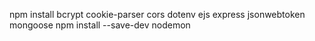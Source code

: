 npm install bcrypt cookie-parser cors dotenv ejs express jsonwebtoken mongoose
npm install --save-dev nodemon
